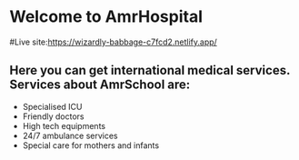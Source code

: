 ﻿# Welcome to AmrHospital
 #Live site:https://wizardly-babbage-c7fcd2.netlify.app/
## Here you can get international medical services. Services about AmrSchool are:
* Specialised ICU
* Friendly doctors 
* High tech equipments
* 24/7 ambulance services
* Special care for mothers and infants
